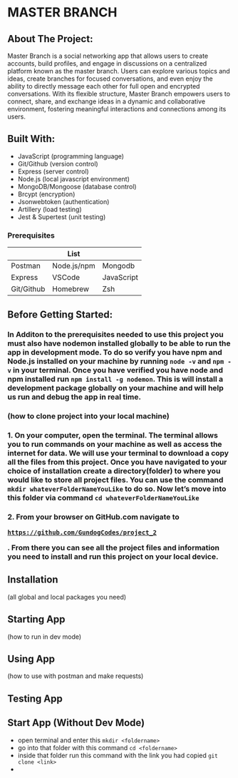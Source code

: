 # MASTER BRANCH
## About The Project:
Master Branch is a social networking app that allows users to create accounts, build profiles, and engage in discussions on a centralized platform known as the master branch. Users can explore various topics and ideas, create branches for focused conversations, and even enjoy the ability to directly message each other for full open and encrypted conversations. With its flexible structure, Master Branch empowers users to connect, share, and exchange ideas in a dynamic and collaborative environment, fostering meaningful interactions and connections among its users.

## Built With:
- JavaScript (programming language)
- Git/Github (version control)
- Express (server control)
- Node.js (local javascript environment)
- MongoDB/Mongoose (database control)
- Brcypt (encryption) 
- Jsonwebtoken (authentication)
- Artillery (load testing) 
- Jest & Supertest (unit testing) 

### Prerequisites
|            | List       |           |
| ---------- | ---------- | --------- |
| Postman    |Node.js/npm | Mongodb   |
| Express    | VSCode     |JavaScript |
| Git/Github | Homebrew   | Zsh       |

## Before Getting Started:
###  In Additon to the prerequisites needed to use this project you must also have nodemon installed globally to be able to run the app in development mode. To do so verify you have npm and Node.js installed on your machine by running ```node -v``` and ```npm -v``` in your terminal. Once you have verified you have node and npm installed run ```npm install -g nodemon```. This is will install a development package globally on your machine and will help us run and debug the app in real time.

### (how to clone project into your local machine)
### 1. On your computer, open the terminal. The terminal allows you to run commands on your machine as well as access the internet for data. We will use your terminal to download a copy all the files from this project. Once you have navigated to your choice of installation create a directory(folder) to where you would like to store all project files. You can use the command  ```mkdir whateverFolderNameYouLike``` to do so. Now let’s move into this folder via command ```cd whateverFolderNameYouLike```

### 2. From your browser on GitHub.com navigate to <pre><code>https://github.com/GundogCodes/project_2</code></pre>. From there you can see all the project files and information you need to install and run this project on your local device. 


## Installation
(all global and local packages you need)
## Starting App
(how to run in dev mode)
## Using App
(how to use with postman and make requests)
## Testing App

## Start App (Without Dev Mode)




-  open terminal and enter this ```mkdir <foldername>```
-  go into that folder with this command ```cd <foldername>```
-  inside that folder run this command with the link you had copied ```git clone <link>```
-  
